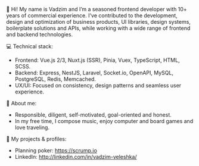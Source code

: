 👋 Hi! My name is Vadzim and I’m a seasoned frontend developer with 10+ years of commercial experience. I've contributed to the development, design and optimization of business products, UI libraries, design systems, boilerplate solutions and APIs, while working with a wide range of frontend and backend technologies.

💻 Technical stack:
- Frontend: Vue.js 2/3, Nuxt.js (SSR), Pinia, Vuex, TypeScript, HTML, SCSS.
- Backend: Express, NestJS, Laravel, Socket.io, OpenAPI, MySQL, PostgreSQL, Redis, Memcached.
- UX/UI: Focused on consistency, design patterns and seamless user experience.

🔹 About me:
- Responsible, diligent, self-motivated, goal-oriented and honest.
- In my free time, I compose music, enjoy computer and board games and love traveling.

🔗 My projects & profiles:
- Planning poker: https://scrump.io
- LinkedIn: http://linkedin.com/in/vadzim-veleshka/
